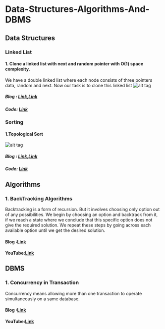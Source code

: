 # Data-Structures-Algorithms-And-DBMS

## Data Structures
### Linked List
#### 1. Clone a linked list with next and random pointer with O(1) space complexity.
We have a double linked list where each node consists of three pointers data, random and next. Now our task is to clone this linked list 
![alt tag](https://cdn-images-1.medium.com/max/1000/1*zRa5BULB8DziYgkvzUwI_Q.png)
##### Blog : [Link](https://medium.com/@nandita.hans/clone-a-linked-list-with-next-and-random-pointer-with-o-1-space-complexity-2f2debd3c68d?source=friends_link&sk=2eceed10c1ebc46b7bbe9fcfc649d663),[Link](https://medium.com/@nandita.hans/clone-a-linked-list-with-next-and-random-pointer-ed353289abd0?source=friends_link&sk=e91480016e060171295b5be2b9782c59)
##### Code: [Link](https://github.com/nanditahans/Data-Structures-And-Algorithms.git)

### Sorting
#### 1.Topological Sort
![alt tag](https://miro.medium.com/max/576/1*4AoY4cTRSTMYF_97nujNqA.png)
##### Blog : [Link](https://nandita-hans.medium.com/topological-sort-b98da2585018),[Link](https://nandita-hans.medium.com/kahns-algorithm-for-topological-sort-f5b1a51d698d)
##### Code: [Link](https://github.com/nanditahans/Data-Structures-Algorithms-And-DBMS/tree/master/src/TopologicalSort)
  
 

## Algorithms
### 1. BackTracking Algorithms
Backtracking is a form of recursion. But it involves choosing only option out of any possibilities. 
We begin by choosing an option and backtrack from it, if we reach a state where we conclude that this specific option does not give the required solution. 
We repeat these steps by going across each available option until we get the desired solution.
#### Blog :[Link](https://www.corevaluetech.com/blog/backtracking-algorithms)
#### YouTube:[Link](https://www.youtube.com/watch?v=nNaeYANiWUA&t=1255s)


## DBMS
### 1. Concurrency in Transaction
Concurrency means allowing more than one transaction to operate simultaneously on a same database.
#### Blog :[Link](https://www.corevaluetech.com/blog/concurrency-transaction)
#### YouTube:[Link](https://www.youtube.com/watch?v=AUhsjFqKwpM&t=1054s)
